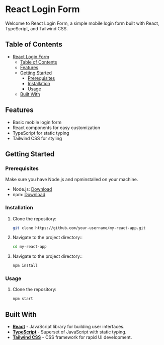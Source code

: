 # React Login Form

Welcome to React Login Form, a simple mobile login form built with React, TypeScript, and Tailwind CSS.

## Table of Contents

- [React Login Form](#react-login-form)
  - [Table of Contents](#table-of-contents)
  - [Features](#features)
  - [Getting Started](#getting-started)
    - [Prerequisites](#prerequisites)
    - [Installation](#installation)
    - [Usage](#usage)
  - [Built With](#built-with)

## Features

- Basic mobile login form
- React components for easy customization
- TypeScript for static typing
- Tailwind CSS for styling

## Getting Started

### Prerequisites

Make sure you have Node.js and npminstalled on your machine.

- Node.js: [Download](https://nodejs.org/)
- npm: [Download](https://www.npmjs.com/get-npm)

### Installation

1. Clone the repository:

   ```bash
   git clone https://github.com/your-username/my-react-app.git
   ```
2. Navigate to the project directory::

   ```bash
   cd my-react-app
   ```
2. Navigate to the project directory::

   ```bash
   npm install
   ```

### Usage

1. Clone the repository:

   ```bash
   npm start
   ```

## Built With

- **[React](#react)** - JavaScript library for building user interfaces.
- **[TypeScript](#typescript)** - Superset of JavaScript with static typing.
- **[Tailwind CSS](#tailwind-css)** - CSS framework for rapid UI development.
